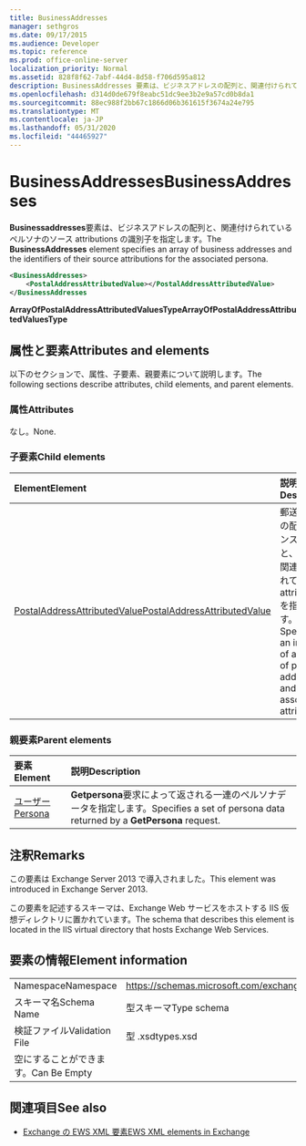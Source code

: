 ```yaml
---
title: BusinessAddresses
manager: sethgros
ms.date: 09/17/2015
ms.audience: Developer
ms.topic: reference
ms.prod: office-online-server
localization_priority: Normal
ms.assetid: 828f8f62-7abf-44d4-8d58-f706d595a812
description: BusinessAddresses 要素は、ビジネスアドレスの配列と、関連付けられているペルソナのソース attributions の識別子を指定します。
ms.openlocfilehash: d314d0de679f8eabc51dc9ee3b2e9a57cd0b8da1
ms.sourcegitcommit: 88ec988f2bb67c1866d06b361615f3674a24e795
ms.translationtype: MT
ms.contentlocale: ja-JP
ms.lasthandoff: 05/31/2020
ms.locfileid: "44465927"
---
```

# <a name="businessaddresses"></a><span data-ttu-id="66631-103">BusinessAddresses</span><span class="sxs-lookup"><span data-stu-id="66631-103">BusinessAddresses</span></span>

<span data-ttu-id="66631-104">**Businessaddresses**要素は、ビジネスアドレスの配列と、関連付けられているペルソナのソース attributions の識別子を指定します。</span><span class="sxs-lookup"><span data-stu-id="66631-104">The **BusinessAddresses** element specifies an array of business addresses and the identifiers of their source attributions for the associated persona.</span></span> 
  
```XML
<BusinessAddresses>
    <PostalAddressAttributedValue></PostalAddressAttributedValue>
</BusinessAddresses
```

 <span data-ttu-id="66631-105">**ArrayOfPostalAddressAttributedValuesType**</span><span class="sxs-lookup"><span data-stu-id="66631-105">**ArrayOfPostalAddressAttributedValuesType**</span></span>
## <a name="attributes-and-elements"></a><span data-ttu-id="66631-106">属性と要素</span><span class="sxs-lookup"><span data-stu-id="66631-106">Attributes and elements</span></span>

<span data-ttu-id="66631-107">以下のセクションで、属性、子要素、親要素について説明します。</span><span class="sxs-lookup"><span data-stu-id="66631-107">The following sections describe attributes, child elements, and parent elements.</span></span>
  
### <a name="attributes"></a><span data-ttu-id="66631-108">属性</span><span class="sxs-lookup"><span data-stu-id="66631-108">Attributes</span></span>

<span data-ttu-id="66631-109">なし。</span><span class="sxs-lookup"><span data-stu-id="66631-109">None.</span></span>
  
### <a name="child-elements"></a><span data-ttu-id="66631-110">子要素</span><span class="sxs-lookup"><span data-stu-id="66631-110">Child elements</span></span>

|<span data-ttu-id="66631-111">**Element**</span><span class="sxs-lookup"><span data-stu-id="66631-111">**Element**</span></span>|<span data-ttu-id="66631-112">**説明**</span><span class="sxs-lookup"><span data-stu-id="66631-112">**Description**</span></span>|
|:-----|:-----|
|[<span data-ttu-id="66631-113">PostalAddressAttributedValue</span><span class="sxs-lookup"><span data-stu-id="66631-113">PostalAddressAttributedValue</span></span>](postaladdressattributedvalue.md) <br/> |<span data-ttu-id="66631-114">郵送先住所の配列のインスタンスと、それに関連付けられている attributions を指定します。</span><span class="sxs-lookup"><span data-stu-id="66631-114">Specifies an instance of an array of postal addresses and their associated attributions.</span></span>  <br/> |
   
### <a name="parent-elements"></a><span data-ttu-id="66631-115">親要素</span><span class="sxs-lookup"><span data-stu-id="66631-115">Parent elements</span></span>

|<span data-ttu-id="66631-116">**要素**</span><span class="sxs-lookup"><span data-stu-id="66631-116">**Element**</span></span>|<span data-ttu-id="66631-117">**説明**</span><span class="sxs-lookup"><span data-stu-id="66631-117">**Description**</span></span>|
|:-----|:-----|
|[<span data-ttu-id="66631-118">ユーザー</span><span class="sxs-lookup"><span data-stu-id="66631-118">Persona</span></span>](persona.md) <br/> |<span data-ttu-id="66631-119">**Getpersona**要求によって返される一連のペルソナデータを指定します。</span><span class="sxs-lookup"><span data-stu-id="66631-119">Specifies a set of persona data returned by a **GetPersona** request.</span></span>  <br/> |
   
## <a name="remarks"></a><span data-ttu-id="66631-120">注釈</span><span class="sxs-lookup"><span data-stu-id="66631-120">Remarks</span></span>

<span data-ttu-id="66631-121">この要素は Exchange Server 2013 で導入されました。</span><span class="sxs-lookup"><span data-stu-id="66631-121">This element was introduced in Exchange Server 2013.</span></span>
  
<span data-ttu-id="66631-122">この要素を記述するスキーマは、Exchange Web サービスをホストする IIS 仮想ディレクトリに置かれています。</span><span class="sxs-lookup"><span data-stu-id="66631-122">The schema that describes this element is located in the IIS virtual directory that hosts Exchange Web Services.</span></span>
  
## <a name="element-information"></a><span data-ttu-id="66631-123">要素の情報</span><span class="sxs-lookup"><span data-stu-id="66631-123">Element information</span></span>

|||
|:-----|:-----|
|<span data-ttu-id="66631-124">Namespace</span><span class="sxs-lookup"><span data-stu-id="66631-124">Namespace</span></span>  <br/> |https://schemas.microsoft.com/exchange/services/2006/types  <br/> |
|<span data-ttu-id="66631-125">スキーマ名</span><span class="sxs-lookup"><span data-stu-id="66631-125">Schema Name</span></span>  <br/> |<span data-ttu-id="66631-126">型スキーマ</span><span class="sxs-lookup"><span data-stu-id="66631-126">Type schema</span></span>  <br/> |
|<span data-ttu-id="66631-127">検証ファイル</span><span class="sxs-lookup"><span data-stu-id="66631-127">Validation File</span></span>  <br/> |<span data-ttu-id="66631-128">型 .xsd</span><span class="sxs-lookup"><span data-stu-id="66631-128">types.xsd</span></span>  <br/> |
|<span data-ttu-id="66631-129">空にすることができます。</span><span class="sxs-lookup"><span data-stu-id="66631-129">Can Be Empty</span></span>  <br/> ||
   
## <a name="see-also"></a><span data-ttu-id="66631-130">関連項目</span><span class="sxs-lookup"><span data-stu-id="66631-130">See also</span></span>



- [<span data-ttu-id="66631-131">Exchange の EWS XML 要素</span><span class="sxs-lookup"><span data-stu-id="66631-131">EWS XML elements in Exchange</span></span>](ews-xml-elements-in-exchange.md)

